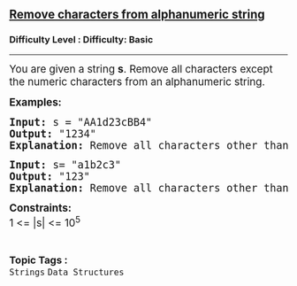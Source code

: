 <h2><a href="https://www.geeksforgeeks.org/problems/remove-characters-from-alphanumeric-string0648/1?page=5&difficulty%5B%5D=-2&sortBy=">Remove characters from alphanumeric string</a></h2><h3>Difficulty Level : Difficulty: Basic</h3><hr><div class="problems_problem_content__Xm_eO"><p><span style="font-size: 14pt;">You are given a string <strong>s</strong>. Remove all characters except the numeric characters from an alphanumeric string.</span></p>
<p><span style="font-size: 14pt;"><strong>Examples:</strong></span></p>
<pre><span style="font-size: 14pt;"><strong>Input:</strong> s = "AA1d23cBB4"
<strong>Output:</strong> "1234"
<strong>Explanation:</strong> Remove all characters other than numbers</span></pre>
<pre><span style="font-size: 14pt;"><strong>Input:</strong> s= "a1b2c3"
<strong>Output:</strong> "123"
<strong>Explanation:</strong> Remove all characters other than numbers</span></pre>
<p><span style="font-size: 14pt;"><strong>Constraints:</strong><br>1 &lt;= |s| &lt;= 10<sup>5</sup></span></p></div><br><p><span style=font-size:18px><strong>Topic Tags : </strong><br><code>Strings</code>&nbsp;<code>Data Structures</code>&nbsp;